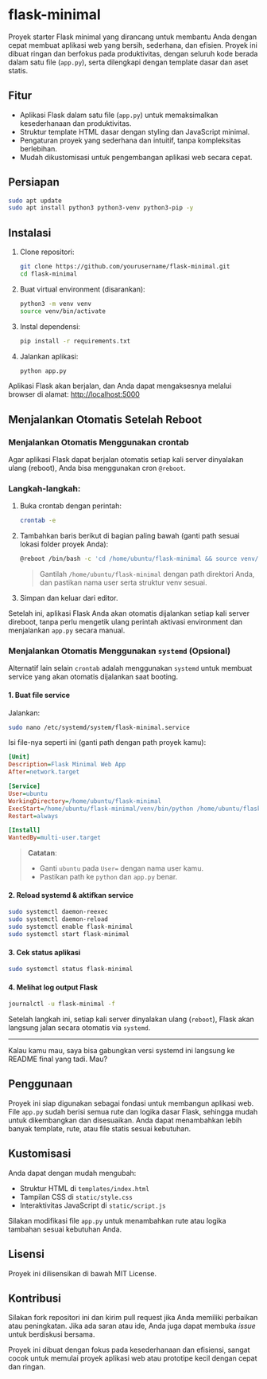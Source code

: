 # flask-minimal

Proyek starter Flask minimal yang dirancang untuk membantu Anda dengan cepat membuat aplikasi web yang bersih, sederhana, dan efisien. Proyek ini dibuat ringan dan berfokus pada produktivitas, dengan seluruh kode berada dalam satu file (`app.py`), serta dilengkapi dengan template dasar dan aset statis.

## Fitur

- Aplikasi Flask dalam satu file (`app.py`) untuk memaksimalkan kesederhanaan dan produktivitas.
- Struktur template HTML dasar dengan styling dan JavaScript minimal.
- Pengaturan proyek yang sederhana dan intuitif, tanpa kompleksitas berlebihan.
- Mudah dikustomisasi untuk pengembangan aplikasi web secara cepat.

## Persiapan

```bash
sudo apt update
sudo apt install python3 python3-venv python3-pip -y
````

## Instalasi

1. Clone repositori:

   ```bash
   git clone https://github.com/yourusername/flask-minimal.git
   cd flask-minimal
   ```

2. Buat virtual environment (disarankan):

   ```bash
   python3 -m venv venv
   source venv/bin/activate
   ```

3. Instal dependensi:

   ```bash
   pip install -r requirements.txt
   ```

4. Jalankan aplikasi:

   ```bash
   python app.py
   ```

Aplikasi Flask akan berjalan, dan Anda dapat mengaksesnya melalui browser di alamat:
[http://localhost:5000](http://localhost:5000)

## Menjalankan Otomatis Setelah Reboot

### Menjalankan Otomatis Menggunakan crontab

Agar aplikasi Flask dapat berjalan otomatis setiap kali server dinyalakan ulang (reboot), Anda bisa menggunakan cron `@reboot`.

### Langkah-langkah:

1. Buka crontab dengan perintah:

   ```bash
   crontab -e
   ```

2. Tambahkan baris berikut di bagian paling bawah (ganti path sesuai lokasi folder proyek Anda):

   ```bash
   @reboot /bin/bash -c 'cd /home/ubuntu/flask-minimal && source venv/bin/activate && python app.py'
   ```

   > Gantilah `/home/ubuntu/flask-minimal` dengan path direktori Anda, dan pastikan nama user serta struktur venv sesuai.

3. Simpan dan keluar dari editor.

Setelah ini, aplikasi Flask Anda akan otomatis dijalankan setiap kali server direboot, tanpa perlu mengetik ulang perintah aktivasi environment dan menjalankan `app.py` secara manual.


### Menjalankan Otomatis Menggunakan `systemd` (Opsional)

Alternatif lain selain `crontab` adalah menggunakan `systemd` untuk membuat service yang akan otomatis dijalankan saat booting.

#### 1. Buat file service

Jalankan:

```bash
sudo nano /etc/systemd/system/flask-minimal.service
```

Isi file-nya seperti ini (ganti path dengan path proyek kamu):

```ini
[Unit]
Description=Flask Minimal Web App
After=network.target

[Service]
User=ubuntu
WorkingDirectory=/home/ubuntu/flask-minimal
ExecStart=/home/ubuntu/flask-minimal/venv/bin/python /home/ubuntu/flask-minimal/app.py
Restart=always

[Install]
WantedBy=multi-user.target
```

> **Catatan**:
>
> * Ganti `ubuntu` pada `User=` dengan nama user kamu.
> * Pastikan path ke `python` dan `app.py` benar.

#### 2. Reload systemd & aktifkan service

```bash
sudo systemctl daemon-reexec
sudo systemctl daemon-reload
sudo systemctl enable flask-minimal
sudo systemctl start flask-minimal
```

#### 3. Cek status aplikasi

```bash
sudo systemctl status flask-minimal
```

#### 4. Melihat log output Flask

```bash
journalctl -u flask-minimal -f
```

Setelah langkah ini, setiap kali server dinyalakan ulang (`reboot`), Flask akan langsung jalan secara otomatis via `systemd`.

---

Kalau kamu mau, saya bisa gabungkan versi systemd ini langsung ke README final yang tadi. Mau?


## Penggunaan

Proyek ini siap digunakan sebagai fondasi untuk membangun aplikasi web. File `app.py` sudah berisi semua rute dan logika dasar Flask, sehingga mudah untuk dikembangkan dan disesuaikan. Anda dapat menambahkan lebih banyak template, rute, atau file statis sesuai kebutuhan.

## Kustomisasi

Anda dapat dengan mudah mengubah:

* Struktur HTML di `templates/index.html`
* Tampilan CSS di `static/style.css`
* Interaktivitas JavaScript di `static/script.js`

Silakan modifikasi file `app.py` untuk menambahkan rute atau logika tambahan sesuai kebutuhan Anda.

## Lisensi

Proyek ini dilisensikan di bawah MIT License.

## Kontribusi

Silakan fork repositori ini dan kirim pull request jika Anda memiliki perbaikan atau peningkatan. Jika ada saran atau ide, Anda juga dapat membuka *issue* untuk berdiskusi bersama.

Proyek ini dibuat dengan fokus pada kesederhanaan dan efisiensi, sangat cocok untuk memulai proyek aplikasi web atau prototipe kecil dengan cepat dan ringan.
